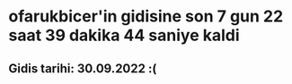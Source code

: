 # ofarukbicer'in gidisine son 7 gun 22 saat 39 dakika 44 saniye kaldi

## Gidis tarihi: 30.09.2022 :(
